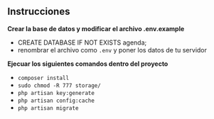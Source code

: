 ## Instrucciones

**Crear la base de datos y modificar el archivo .env.example**
- CREATE DATABASE IF NOT EXISTS agenda;
- renombrar el archivo como `.env` y poner los datos de tu servidor


**Ejecuar los siguientes comandos dentro del proyecto**
- `composer install`
- `sudo chmod -R 777 storage/`
- `php artisan key:generate`
- `php artisan config:cache`
- `php artisan migrate`
